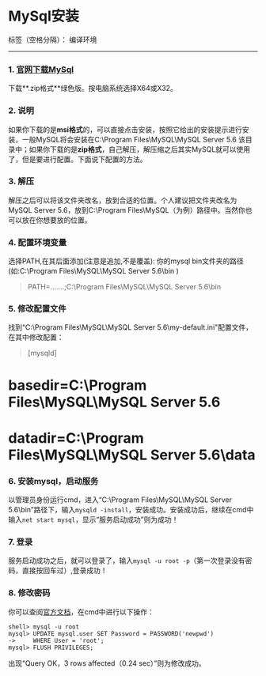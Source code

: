 # MySql安装

标签（空格分隔）： 编译环境

---

###  1. [官网下载MySql][1]
下载**.zip格式**绿色版。按电脑系统选择X64或X32。
###  2. 说明
如果你下载的是**msi格式**的，可以直接点击安装，按照它给出的安装提示进行安装，一般MySQL将会安装在C:\Program Files\MySQL\MySQL Server 5.6 该目录中；如果你下载的是**zip格式**，自己解压，解压缩之后其实MySQL就可以使用了，但是要进行配置。下面说下配置的方法。
###  3. 解压
解压之后可以将该文件夹改名，放到合适的位置。个人建议把文件夹改名为MySQL Server 5.6，放到C:\Program Files\MySQL（为例）路径中。当然你也可以放在你想要放的位置。
### 4. 配置环境变量
选择PATH,在其后面添加(注意是追加,不是覆盖): 你的mysql bin文件夹的路径 (如:C:\Program Files\MySQL\MySQL Server 5.6\bin )

> PATH=.......;C:\Program Files\MySQL\MySQL Server 5.6\bin
 
###  5. 修改配置文件
找到“C:\Program Files\MySQL\MySQL Server 5.6\my-default.ini"配置文件，在其中修改配置：
>  [mysqld]   <br>
   # basedir=C:\Program Files\MySQL\MySQL Server 5.6    <br>
   # datadir=C:\Program Files\MySQL\MySQL Server 5.6\data   <br>

### 6. 安装mysql，启动服务
以管理员身份运行cmd，进入“C:\Program Files\MySQL\MySQL Server 5.6\bin”路径下，输入`mysqld -install`，安装成功。安装成功后，继续在cmd中输入`net start mysql`，显示“服务启动成功”则为成功！
### 7. 登录
服务启动成功之后，就可以登录了，输入`mysql -u root -p`（第一次登录没有密码，直接按回车过）,登录成功！
### 8. 修改密码
你可以查阅[官方文档][2]，在cmd中进行以下操作：
 

    shell> mysql -u root
    mysql> UPDATE mysql.user SET Password = PASSWORD('newpwd')
    ->     WHERE User = 'root';
    mysql> FLUSH PRIVILEGES;
出现“Query OK，3 rows affected（0.24 sec）”则为修改成功。


  [1]: http://dev.mysql.com/downloads/mysql/
  [2]: https://dev.mysql.com/doc/refman/5.6/en/default-privileges.html
